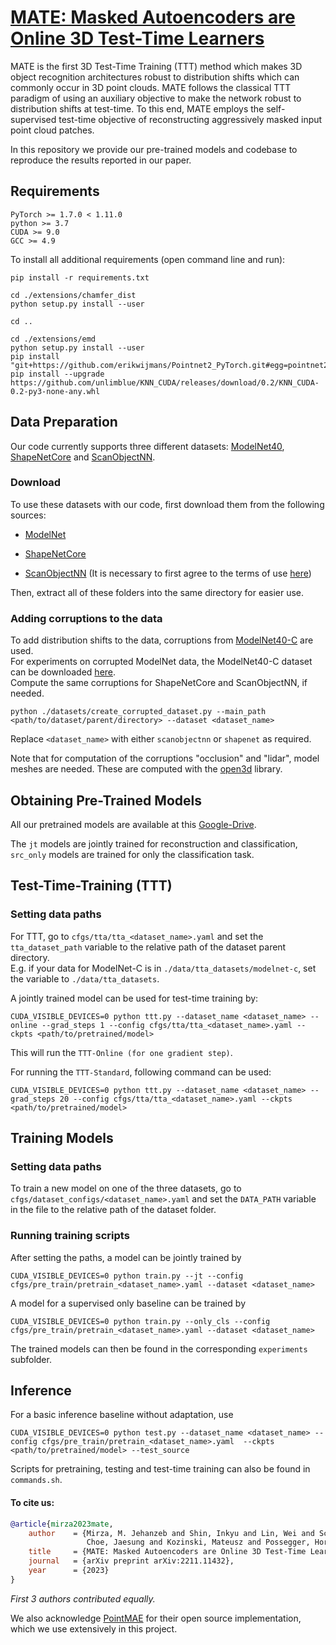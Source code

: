 # [MATE: Masked Autoencoders are Online 3D Test-Time Learners](https://arxiv.org/abs/2211.11432#:~:text=We%20propose%20MATE%2C%20the%20first,not%20be%20anticipated%20during%20training.)
MATE is the first 3D Test-Time Training (TTT) method which makes 3D object recognition architectures robust to 
distribution shifts which can commonly occur in 3D point clouds. 
MATE follows the classical TTT paradigm of using an auxiliary objective to make the network robust to 
distribution shifts at test-time. 
To this end, MATE employs the self-supervised test-time objective of reconstructing aggressively masked 
input point cloud patches.

In this repository we provide our pre-trained models and codebase to reproduce the results reported in our 
paper. 
## Requirements
```
PyTorch >= 1.7.0 < 1.11.0  
python >= 3.7  
CUDA >= 9.0  
GCC >= 4.9  
```
To install all additional requirements (open command line and run):
```
pip install -r requirements.txt

cd ./extensions/chamfer_dist
python setup.py install --user

cd ..

cd ./extensions/emd
python setup.py install --user
pip install "git+https://github.com/erikwijmans/Pointnet2_PyTorch.git#egg=pointnet2_ops&subdirectory=pointnet2_ops_lib"
pip install --upgrade https://github.com/unlimblue/KNN_CUDA/releases/download/0.2/KNN_CUDA-0.2-py3-none-any.whl
```

## Data Preparation
Our code currently supports three different datasets: [ModelNet40](https://arxiv.org/abs/1406.5670), [ShapeNetCore](https://arxiv.org/abs/1512.03012) and [ScanObjectNN](https://arxiv.org/abs/1908.04616).
  
### Download
To use these datasets with our code, first download them from the following sources:  
- [ModelNet](https://shapenet.cs.stanford.edu/media/modelnet40_normal_resampled.zip) 

- [ShapeNetCore](https://cloud.tsinghua.edu.cn/f/06a3c383dc474179b97d/)

- [ScanObjectNN](https://hkust-vgd.ust.hk/scanobjectnn/h5_files.zip) (It is necessary to first agree to the terms of use [here](https://forms.gle/g29a6qSgjatjb1vZ6))  

Then, extract all of these folders into the same directory for easier use.

### Adding corruptions to the data
To add distribution shifts to the data, corruptions from [ModelNet40-C](https://arxiv.org/abs/2201.12296) are used.  
For experiments on corrupted ModelNet data, the ModelNet40-C dataset can be downloaded [here](https://drive.google.com/drive/folders/10YeQRh92r_WdL-Dnog2zQfFr03UW4qXX).  
Compute the same corruptions for ShapeNetCore and ScanObjectNN, if needed.

```
python ./datasets/create_corrupted_dataset.py --main_path <path/to/dataset/parent/directory> --dataset <dataset_name>
```
Replace `<dataset_name>` with either `scanobjectnn` or `shapenet` as required. 

Note that for computation of the corruptions "occlusion" and "lidar", model 
meshes are needed. These are computed with 
the [open3d](http://www.open3d.org/docs/release/getting_started.html) library. 

## Obtaining Pre-Trained Models
All our pretrained models are available at 
this [Google-Drive](https://drive.google.com/drive/folders/1TR46XXp63rtKxH5ufdbfI-X0ZXx8MyKm?usp=share_link).

The `jt` models are jointly trained for reconstruction and classification, `src_only` 
models are trained for only the classification task.  

## Test-Time-Training (TTT)
### Setting data paths 
For TTT, go to `cfgs/tta/tta_<dataset_name>.yaml` and set the `tta_dataset_path` variable to the relative path of the dataset parent directory.  
E.g. if your data for ModelNet-C is in `./data/tta_datasets/modelnet-c`, set the variable to `./data/tta_datasets`.  

A jointly trained model can be used for test-time training by:  
```
CUDA_VISIBLE_DEVICES=0 python ttt.py --dataset_name <dataset_name> --online --grad_steps 1 --config cfgs/tta/tta_<dataset_name>.yaml --ckpts <path/to/pretrained/model>
```
This will run the `TTT-Online (for one gradient step)`.

For running the `TTT-Standard`, following command can be used: 
```
CUDA_VISIBLE_DEVICES=0 python ttt.py --dataset_name <dataset_name> --grad_steps 20 --config cfgs/tta/tta_<dataset_name>.yaml --ckpts <path/to/pretrained/model>
```

## Training Models
### Setting data paths
To train a new model on one of the three datasets, go to `cfgs/dataset_configs/<dataset_name>.yaml` and set the `DATA_PATH` 
variable in the file to the relative path of the dataset folder.  

### Running training scripts
After setting the paths, a model can be jointly trained by
```
CUDA_VISIBLE_DEVICES=0 python train.py --jt --config cfgs/pre_train/pretrain_<dataset_name>.yaml --dataset <dataset_name>
```  
A model for a supervised only baseline can be trained by
```
CUDA_VISIBLE_DEVICES=0 python train.py --only_cls --config cfgs/pre_train/pretrain_<dataset_name>.yaml --dataset <dataset_name>
```  
The trained models can then be found in the corresponding `experiments` subfolder.

## Inference

For a basic inference baseline without adaptation, use
```
CUDA_VISIBLE_DEVICES=0 python test.py --dataset_name <dataset_name> --config cfgs/pre_train/pretrain_<dataset_name>.yaml  --ckpts <path/to/pretrained/model> --test_source
```
Scripts for pretraining, testing and test-time training can also be found in `commands.sh`.

#### To cite us: 
```bibtex
@article{mirza2023mate,
    author    = {Mirza, M. Jehanzeb and Shin, Inkyu and Lin, Wei and Schriebl, Andreas and Sun, Kunyang and
                 Choe, Jaesung and Kozinski, Mateusz and Possegger, Horst and Kweon, In So and Yoon, Kun-Jin and Bischof, Horst},
    title     = {MATE: Masked Autoencoders are Online 3D Test-Time Learners},
    journal   = {arXiv preprint arXiv:2211.11432},
    year      = {2023}
}
```
*First 3 authors contributed equally.*

We also acknowledge [PointMAE](https://github.com/Pang-Yatian/Point-MAE) for their open source implementation, which we 
use extensively in this project. 
